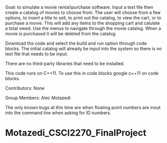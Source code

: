 Goal: to simulate a movie rental/purchase software. Input a text file then create a catalog of movies to choose from. The user will choose from a few options, to insert a title to sell, to print out the catalog, to view the cart, or to purchase a movie. This will add any items to the shopping cart and calulate a total owed. Use the menus to navigate through the movie catalog. When a movie is purchased it will be deleted from the catalog. 

Download the code and select the build and run option through code blocks. The initial catalog will already be input into the system so there is no text file that needs to be input.

There are no third-party libraries that need to be installed.

This code runs on C++11. To use this in code blocks google c++11 on code blocks. 

Contributors: None

Group Members: Alec Motazedi

The only known bugs at this time are when floating point numbers are inout into the command line when asking for ID numbers. 
# Motazedi_CSCI2270_FinalProject
